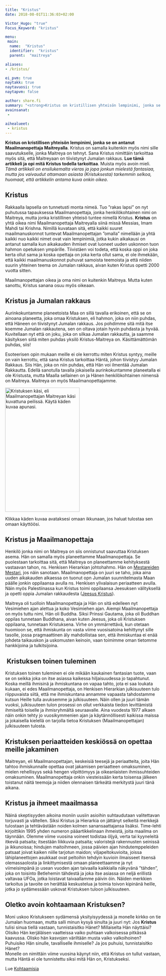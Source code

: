 ```yaml
---
title: "Kristus"
date: 2018-08-01T11:36:03+02:00

Victor_Hugo: "true"
Focus_Keyword: "kristus"

menu:
 main:
  name:  "Kristus"
  identifier:  "kristus"
  parent:  "maitreya"

aliases:
- /kristus/

ei_pvm: true
naytakk: true
naytavuosi: true
naytapvm: false

author: share.fi
summary: "<strong>Kristus on kristillisen yhteisön lempinimi, jonka se on antanut Maailmanopettaja Maitreyalla</strong>. Kristus on samalla kuitenkin myös nimi sille saavutukselle, jonka Maitreya on tehnyt. Sana Kristus nimittäin tarkoittaa myös sitä"
avainsanat:
 - 
 
aihealueet:
 - kristus
---
```


<p class="alustus"><strong>Kristus on kristillisen yhteisön lempinimi, jonka se on antanut Maailmanopettaja Maitreyalla</strong>. Kristus on samalla kuitenkin myös nimi sille saavutukselle, jonka Maitreya on tehnyt. Sana Kristus nimittäin tarkoittaa myös sitä, että Maitreyaan on tiivistynyt Jumalan rakkaus. <strong>Lue tämä artikkeli ja opi mitä Kristus todella tarkoittaa</strong>. Muista myös avoin mieli. <em>Tämä artikkeli on ensilukemalta vieras ja jopa jonkun mielestä fantasiaa, mutta jos vaivaudut ottamaan asiasta (Kristuksesta) tarkemmin selkoa, huomaat, että artikkelin antama kuva onkin oikea</em>.</p>
<h2>Kristus</h2>
<p>Rakkaalla lapsella on tunnetusti monta nimeä. Tuo &#8221;rakas lapsi&#8221; on nyt puhutussa tapauksessa Maailmanopettaja, jonka henkilökohtainen nimi on Maitreya, mutta jonka kristillinen yhteisö tuntee nimellä Kristus. <strong>Kristus</strong> on yhtä oikea nimi Maailmanopettaja Maitreyalla siinä missä Messias, Imam Mahdi tai Krishna. Nimillä kuvataan sitä, että kaikki suuret maailmanuskonnot tuntevat Maailmanopettajan &#8221;omalla&#8221; nimellään ja yhtä kaikki nuo kaikki nimet ovat vain lempinimiä, jotka kukin aikakausi on antanut samalla kun aikakauden ihmiset ovat luoneet uuden uskonnon tuon hahmon opetuksen ympärille. Tiivistäen voi todeta, että koska oppi on joka kerta ollut sama ja koska opettaja on joka kerta ollut sama, ei ole ihmekään, että kaikki maailmanuskonnot puhuvat samoista teemoista ja että niiden suurin yhteinen teema on Jumalan rakkaus, aivan kuten Kristus opetti 2000 vuotta sitten.</p>
<p>Maailmanopettajan oikea ja oma nimi on kuitenkin Maitreya. Mutta kuten sanottu, Kristus sanana osuu myös oikeaan.</p>
<h2>Kristus ja Jumalan rakkaus</h2>
<p>Aurinkokuntamme planeetoista Maa on sillä tavalla erikoinen, että se on ainoana planeetta, joka omaa Kristuksen, eli hahmon, joka on niin puhdas, että Häneen on tiivistynyt Jumalan rakkaus. Jos pohdimme sitä mitä itse koemme Jumalan rakkautena, sen on oltava jotain hyvin puhdasta ja hyvää. Kuvitellaan nyt että on joku, joka on silkaa Jumalan rakkautta, ja saamme käsityksen siitä miten puhdas yksilö Kristus-Maitreya on. Käsittämättömän puhdas, siis!</p>
<p>Esoteerisen opin mukaan meille ei ole kerrottu miten Kristus syntyy, meille on vain kerrottu, että sana Kristus tarkoittaa Häntä, johon tiivistyy Jumalan Rakkaus. Siis Hän, joka on niin puhdas, että Hän voi ilmentää Jumalan Rakkautta. Edellä sanotulla tavalla jokaisella aurinkokuntamme planeetalla ei ole Kristusta, mutta Maalla sellainen on ja Hänen henkilökohtainen nimensä on Maitreya. Maitreya on myös Maailmanopettajamme.</p>





<div class="maitreyan-kasi alignright">
<a href="https://sharefi.sirv.com/wpmedia/maitreyanisokasi2.jpg">
<img class="printable" src="https://sharefi.sirv.com/wpmedia/maitreyanisokasi2.jpg" width="240" height="400" alt="Kristuksen käsi, eli Maailmanopettajan Maitreyan käsi kuvattuna peilissä. Käytä käden kuvaa apunasi." />
</a>
<p>Klikkaa käden kuvaa avataksesi omaan ikkunaan, jos haluat tulostaa sen omaan käyttöösi.</p>
</div>



<h2>Kristus ja Maailmanopettaja</h2>
<p>Henkilö jonka nimi on Maitreya on siis onnistunut saavuttaa Kristuksen asema. Hän on samalla myös planeettamme Maailmanopettaja. Se puolestaan tarkoittaa sitä, että Maitreya on planeettamme kehityksestä vastaavan tahon, ns. Henkisen Hierarkian johtohahmo. Hän on <a title="Mestari, mikä on Mestari?" href="/mestari">Mestareiden Mestari</a>, jos näin sanotaan. Maailmanopettaja on juuri se taho, joka aina uuden aikakauden alkaessa on tuonut opn Jumalan suunnitelmasta Maan päälle jonkin oppilaansa avulla ns. Henkisen ylivalaisun periaatteen avulla. Näin myös Palestiinassa kun Kristus toimi oppilaansa Jeesuksen välityksellä ja opetti oppia Jumalan rakkaudesta (<a href="/maitreya/maitreya-ja-jeesus-kristus">Jeesus Kristus</a>).</p>
<p>Maitreya oli tuolloin Maailmanopettaja ja Hän on sitä edelleen nyt Vesimiehen ajan alettua ja koko Vesimiehen ajan. Aiempi Maailmanopettaja on myös tuttu nimi, Hän oli Buddha. Siksi Prinssi Gautama, joka oli Buddhan oppilas tunnetaan Buddhana, aivan kuten Jeesus, joka oli Kristuksen oppilaana, tunnetaan Kristuksena. Virhe on ymmärrettävä, kun otetaan huomioon se, että ihmiskunta on vasta viime vuosisatoina kehittynyt sille tasolle, jossa pragmaattinen äly mahdollistaa sen, että ihmiskuntaa ei enää johdeta taikauskon ja uskomusten keinoin, vaan toimimme oman tietomme hankkijoina ja tulkitsijoina.</p>
<h2> Kristuksen toinen tuleminen</h2>
<p>Kristuksen toinen tuleminen ei ole mikään kaukainen fantasian tuote, vaan se on seikka joka on itse asiassa kaikessa hiljaisuudessa jo tapahtunut. Koska meillä ihmisinä ja ihmiskuntana on vapaa tahto, jota ei saa loukata kukaan, ei edes Maailmanopettaja, on Henkisen Hierarkian julkisuuteen tulo riippuvaista siitä, että me ihmiskuntana annamme vapaasta tahdostamme kutsun Heille tulla avuksemme ja julkisuuteen. Näin ollen ja juuri tämän vuoksi, julkisuuteen tulon prosessi on ollut verkkaista tiedon levittämistä ihmiseltä toiselle ja ihmisryhmältä seuraavalle. Aina vuodesta 1977 alkaen näin onkin tehty jo vuosikymmenien ajan ja käytännöllisesti kaikissa maissa ja jokaisella kielellä on tarjolla tietoa Kristuksen (Maailmanopettajan) julkisuuteen tulosta.</p>
<h2>Kristuksen periaatteiden keskiössä on opettaa meille jakaminen</h2>
<p>Maitreyan, eli Maailmanopettajan, keskeisiä teesejä ja periaatteita, joita Hän tahtoo ihmiskunnalle opettaa ovat jakamisen periaatteen omaksuminen, mielen rehellisyys sekä hengen vilpittömyys ja oikeanlaisten ihmissuhteiden omaksuminen. Maailmanopettaja onkin viesteissään kerta toisensa jälkeen toistanut näitä teemoja ja niiden olennaisen tärkeätä merkitystä juuri tänä aikana.</p>
<h2>Kristus ja ihmeet maailmassa</h2>
<p>Näinä skeptisyyden aikoina moniin uusiin asioihin suhtaudutaan valitettavan torjuvasti ja vältellen. Siksi Kristus ja Hierarkia on jättänyt selkeitä merkkejä tulostaan ja tehtävästään noiden kolmen sanansaattajansa lisäksi. Time-lehti kirjoittikin 1995 yhden numeron pääartikkelinaan ihmeistä, joita maailma on täynnään. Olemme viime vuosina voineet todistaa öljyä, verta tai kyyneleitä itkeviä patsaita; itsestään liikkuvia patsaita; valoristejä rakennusten seinissä ja ikkunoissa; hindujen maitoihmeen, jossa päivien ajan hindutemppeleiden patsaat joivat kaiken niille tarjotun maidon; viljapeltokuvioita, joissa lähiplaneettojen asukkaat ovat peltoihin tehdyin kuvioin ilmaisseet itsensä olemassaolosta ja linkittymisestä omaan planeettaamme ja nyt viimeisimpänä jo usean vuoden ajan taivaalla kaikkialla näkyvänä ”tähden”, joka on toisinto Betlehemin tähdestä ja joka itse asiassa on neljä erillistä valtavaa UFOa, jotka loistavat taivaallamme päivin öin. Näiden merkkien tarkoitus ja tavoite on herättää keskustelua ja toimia toivon kipinänä heille, jotka jo sydämessään uskovat Kristuksen tuloon julkisuuteen.</p>
<h2>Oletko avoin kohtaamaan Kristuksen?</h2>
<p>Moni uskoo Kristukseen sydämensä yksityisyydessä ja monelle kirkko on tie Jumalan huomaan, mutta salli minun kysyä sinulta ja juuri nyt: Jos <strong>Kristus</strong> tulisi sinua tiellä vastaan, tunnistaisitko Hänet? Millaiselta Hän näyttäisi? Olisiko Hän kerjäläisen vaatteissa vaiko puhtaan valkoisessa pitkässä kaavussa. Olisko hän kasvojen väriltään musta vaiko valkoihoinen? Puhuisiko Hän sinulle, tavalliselle ihmiselle? Ja jos puhuisi, tunnistaisitko Hänet?<br />
Monelle on nimittäin viime vuosina käynyt niin, että Kristus on tullut vastaan, mutta Häntä ei ole tunnistettu siksi mitä Hän on, Kristukseksi. </p>
Lue <a href="/maitreya/kohtaamisia/">Kohtaamisia</a>

